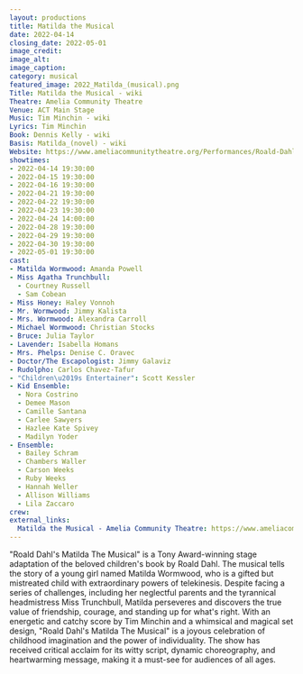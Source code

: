 ```yaml
---
layout: productions
title: Matilda the Musical
date: 2022-04-14
closing_date: 2022-05-01
image_credit:
image_alt:
image_caption:
category: musical
featured_image: 2022_Matilda_(musical).png
Title: Matilda the Musical - wiki
Theatre: Amelia Community Theatre
Venue: ACT Main Stage
Music: Tim Minchin - wiki
Lyrics: Tim Minchin
Book: Dennis Kelly - wiki
Basis: Matilda_(novel) - wiki
Website: https://www.ameliacommunitytheatre.org/Performances/Roald-Dahl%E2%80%99s-Matilda-The-Musical
showtimes:
- 2022-04-14 19:30:00
- 2022-04-15 19:30:00
- 2022-04-16 19:30:00
- 2022-04-21 19:30:00
- 2022-04-22 19:30:00
- 2022-04-23 19:30:00
- 2022-04-24 14:00:00
- 2022-04-28 19:30:00
- 2022-04-29 19:30:00
- 2022-04-30 19:30:00
- 2022-05-01 19:30:00
cast:
- Matilda Wormwood: Amanda Powell
- Miss Agatha Trunchbull:
  - Courtney Russell
  - Sam Cobean
- Miss Honey: Haley Vonnoh
- Mr. Wormwood: Jimmy Kalista
- Mrs. Wormwood: Alexandra Carroll
- Michael Wormwood: Christian Stocks
- Bruce: Julia Taylor
- Lavender: Isabella Homans
- Mrs. Phelps: Denise C. Oravec
- Doctor/The Escapologist: Jimmy Galaviz
- Rudolpho: Carlos Chavez-Tafur
- "Children\u2019s Entertainer": Scott Kessler
- Kid Ensemble:
  - Nora Costrino
  - Demee Mason
  - Camille Santana
  - Carlee Sawyers
  - Hazlee Kate Spivey
  - Madilyn Yoder
- Ensemble:
  - Bailey Schram
  - Chambers Waller
  - Carson Weeks
  - Ruby Weeks
  - Hannah Weller
  - Allison Williams
  - Lila Zaccaro
crew:
external_links:
  Matilda the Musical - Amelia Community Theatre: https://www.ameliacommunitytheatre.org/Performances/Roald-Dahl%E2%80%99s-Matilda-The-Musical
---
```

"Roald Dahl's Matilda The Musical" is a Tony Award-winning stage adaptation of the beloved children's book by Roald Dahl. The musical tells the story of a young girl named Matilda Wormwood, who is a gifted but mistreated child with extraordinary powers of telekinesis. Despite facing a series of challenges, including her neglectful parents and the tyrannical headmistress Miss Trunchbull, Matilda perseveres and discovers the true value of friendship, courage, and standing up for what's right. With an energetic and catchy score by Tim Minchin and a whimsical and magical set design, "Roald Dahl's Matilda The Musical" is a joyous celebration of childhood imagination and the power of individuality. The show has received critical acclaim for its witty script, dynamic choreography, and heartwarming message, making it a must-see for audiences of all ages.
